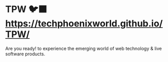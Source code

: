 # TPW 🐦‍⬛ https://techphoenixworld.github.io/TPW/
Are you ready! to experience the emerging world of web technology & live software products.
